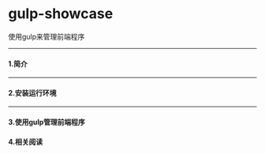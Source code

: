 # gulp-showcase
使用gulp来管理前端程序
***

#### 1.简介
***

#### 2.安装运行环境
***

#### 3.使用gulp管理前端程序

#### 4.相关阅读
